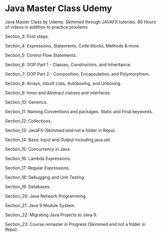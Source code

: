 # Java Master Class Udemy
Java Master Class by Udemy.  Skimmed through JAVAFX tutorials. 80 Hours of videos in addition to practice provlems

Section_3: First steps.

Section_4: Expressions, Statements, Code blocks, Methods & more.

Section_5: Control Flow Statements.

Section_6: OOP Part 1 - Classes, Constructors, and Inheritance.

Section_7: OOP Part 2 - Composition, Encapsulation, and Polymorphism.

Section_8: Arrays, inbuilt Lists, Autoboxing, and Unboxing.

Section_9: Inner and Abstract classes and interfaces

Section_10: Generics.

Section_11: Naming Conventions and packages. Static and Final keywords.

Section_12: Collections.

Section_13: JavaFX (Skimmed and not a folder in Repo).

Section_14: Basic Input and Output including java.util.

Section_15: Concurrency in Java.

Section_16: Lambda Expressions.

Section_17: Regular Expressions.

Section_18: Debugging and Unit Testing.

Section_19: Databases.

Section_20: Java Network Programming.

Section_21: Java 9 Module System.

Section_22: Migrating Java Projects to Java 9.

Section_23: Course remaster in Progress (Skimmed and not a folder in Repo).
